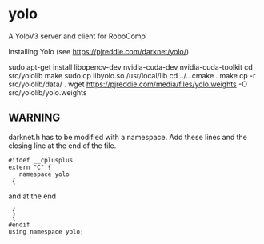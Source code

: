 # yolo

A YoloV3 server and client for RoboComp


Installing Yolo (see https://pjreddie.com/darknet/yolo/)

sudo apt-get install libopencv-dev nvidia-cuda-dev nvidia-cuda-toolkit 
cd src/yololib make sudo cp libyolo.so /usr/local/lib 
cd ../.. 
cmake . 
make 
cp -r src/yololib/data/ . wget https://pjreddie.com/media/files/yolo.weights -O src/yololib/yolo.weights


## WARNING
darknet.h has to be modified with a namespace. Add these lines and the closing line at the end of the file.

~~~~
#ifdef __cplusplus
extern "C" {
   namespace yolo
 {
~~~~
 and at the end
~~~~
 {
 {
#endif
using namespace yolo;
~~~~
